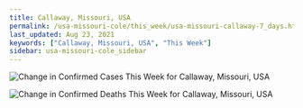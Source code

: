 ```yaml
---
title: Callaway, Missouri, USA
permalink: /usa-missouri-cole/this_week/usa-missouri-callaway-7_days.html
last_updated: Aug 23, 2021
keywords: ["Callaway, Missouri, USA", "This Week"]
sidebar: usa-missouri-cole_sidebar
---
```


![Change in Confirmed Cases This Week for Callaway, Missouri, USA](/covid_tracker/images/graphs/usa-missouri-callaway-delta_confirmed-7_days_graph.png)

![Change in Confirmed Deaths This Week for Callaway, Missouri, USA](/covid_tracker/images/graphs/usa-missouri-callaway-delta_deaths-7_days_graph.png)

